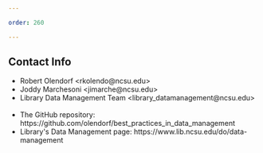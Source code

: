 ```yaml
---

order: 260

---
```


## Contact Info

<div class="small">
    <ul>
        <li>Robert Olendorf &lt;rkolendo@ncsu.edu&gt; </li>
        <li>Joddy Marchesoni &lt;jimarche@ncsu.edu&gt;</li>
        <li>Library Data Management Team &lt;library_datamanagement@ncsu.edu&gt;</li>
        <br/>
        <li>The GitHub repository: https://github.com/olendorf/best_practices_in_data_management</li>
        <li>Library's Data Management page: https://www.lib.ncsu.edu/do/data-management </li>
    </ul>
</div>





